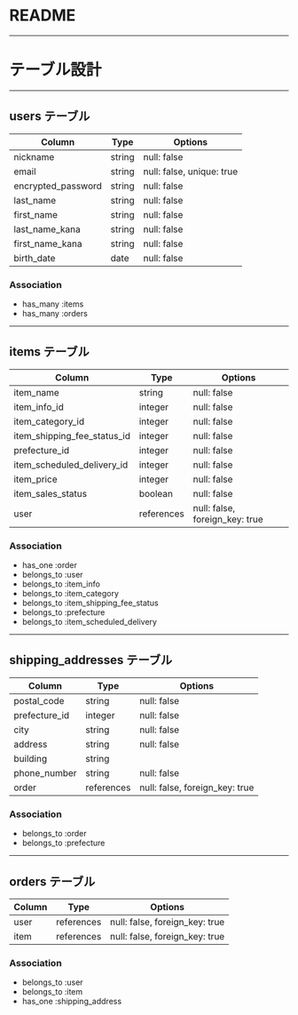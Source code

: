 # README

---
# テーブル設計

---
## users テーブル

| Column            	| Type   	| Options     |
| ------------------	| -----------	| ----------- |
| nickname          	| string	| null: false |
| email             	| string	| null: false, unique: true |
| encrypted_password	| string	| null: false |
| last_name		| string	| null: false |
| first_name		| string	| null: false |
| last_name_kana	| string	| null: false |
| first_name_kana	| string	| null: false |
| birth_date		| date		| null: false |

### Association

- has_many :items
- has_many :orders

---
## items テーブル

| Column		| Type		| Options    	|
| ------ 		| -----		| ----------	|
| item_name		| string	| null: false	|
| item_info_id		| integer	| null: false	|
| item_category_id	| integer	| null: false	|
| item_shipping_fee_status_id| integer| null: false	|
| prefecture_id	| integer	| null: false	|
| item_scheduled_delivery_id| integer| null: false	|
| item_price		| integer	| null: false	|
| item_sales_status	| boolean	| null: false	|
| user			| references 	| null: false, foreign_key: true |


### Association

- has_one :order
- belongs_to :user
- belongs_to :item_info
- belongs_to :item_category
- belongs_to :item_shipping_fee_status
- belongs_to :prefecture
- belongs_to :item_scheduled_delivery

---
## shipping_addresses テーブル

| Column	| Type	| Options    	|
| ------ 	| -----	| ----------	|
| postal_code	|string	| null: false	|
| prefecture_id|integer| null: false	|
| city		|string	| null: false	|
| address	|string	| null: false	|
| building	|string	| 		|
| phone_number	|string	| null: false	|
| order		| references | null: false, foreign_key: true |


### Association

- belongs_to :order
- belongs_to :prefecture


---
## orders テーブル

| Column 	| Type       | Options                        |
| ------ 	| ---------- | ------------------------------ |
| user		| references | null: false, foreign_key: true |
| item		| references | null: false, foreign_key: true |


### Association

- belongs_to :user
- belongs_to :item
- has_one :shipping_address
